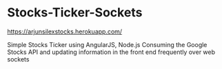 # Stocks-Ticker-Sockets
https://arjunsilexstocks.herokuapp.com/

Simple Stocks Ticker using AngularJS, Node.js
Consuming the Google Stocks API and updating information in the front end frequently over web sockets
